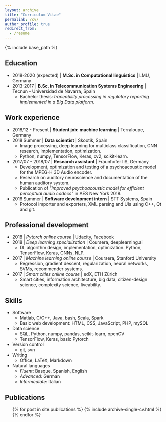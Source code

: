 ```yaml
---
layout: archive
title: "Curriculum Vitae"
permalink: /cv/
author_profile: true
redirect_from:
  - /resume
---
```


{% include base_path %}

Education
------
* 2018-2020 (expected) \| **M.Sc. in Computational linguistics** \| LMU, Germany
* 2013-2017 \| **B.Sc. in Telecommunication Systems Engineering** \| Tecnun - Universidad de Navarra, Spain
  - Bachelor thesis: *traceability processing in regulatory reporting implemented in a Big Data platform*.

Work experience
------
* 2018/12 - Present \| **Student job: machine learning** \| Terraloupe, Germany
* 2018 Summer \| **Data scientist** \| Skootik, Spain
  - Image processing, deep learning for multiclass classification, CNN research, implementation, optimization.
  - Python, numpy, TensorFlow, Keras, cv2, scikit-learn.
* 2017/07 - 2018/07 \| **Research assistant** \| Fraunhofer IIS, Germany
  - Development, optimization and testing of a psychoacoustic model for the MPEG-H 3D Audio encoder.
  - Research on auditory neuroscience and documentation of the human auditory system.
  - Publication of *"Improved psychoacoustic model for efficient perceptual audio codecs"* in AES New York 2018.
* 2016 Summer \| **Software development intern** \| STT Systems, Spain
  - Protocol importer and exporters, XML parsing and UIs using C++, Qt and git.
  
Professional development
------
* 2018 \| *Pytorch online course* \| Udacity, Facebook
* 2018 \| *Deep learning specialization* \| Coursera, deeplearning.ai
  - DL algorithm design, implementation, optimization. Python, TensorFlow, Keras, CNNs, NLP.
* 2017 \| *Machine learning online course* \| Coursera, Stanford University
  - Regression, gradient descent, regularization, neural networks, SVMs, recommender systems.
* 2017 \| *Smart cities online course* \| edX, ETH Zürich
  - Smart cities, information architecture, big data, citizen-design science, complexity science, liveability.

Skills
------
* Software
  - Matlab, C/C++, Java, bash, Scala, Spark
  - Basic web development: HTML, CSS, JavaScript, PHP, mySQL
* Data science
  - SQL, Python, numpy, pandas, scikit-learn, openCV
  - TensorFlow, Keras, basic Pytorch
* Version control
  - git, svn
* Writing
  - Office, LaTeX, Markdown
* Natural languages
  - *Fluent*: Basque, Spanish, English
  - *Advanced*: German
  - *Intermediate*: Italian

Publications
------
  <ul>{% for post in site.publications %}
    {% include archive-single-cv.html %}
  {% endfor %}</ul>
  
<!---
Talks
------
  <ul>{% for post in site.talks %}
    {% include archive-single-talk-cv.html %}
  {% endfor %}</ul>
  
Teaching
------
  <ul>{% for post in site.teaching %}
    {% include archive-single-cv.html %}
  {% endfor %}</ul>
  
Service and leadership
------
* Currently signed in to 43 different slack teams

-->